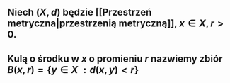 ##  Niech $(X,d)$ będzie [[Przestrzeń metryczna|przestrzenią metryczną]], $x\in X, r>0$.
## **Kulą** o środku w $x$ o promieniu $r$ nazwiemy zbiór $B(x,r)=\{y \in X \: : d(x,y) < r\}$